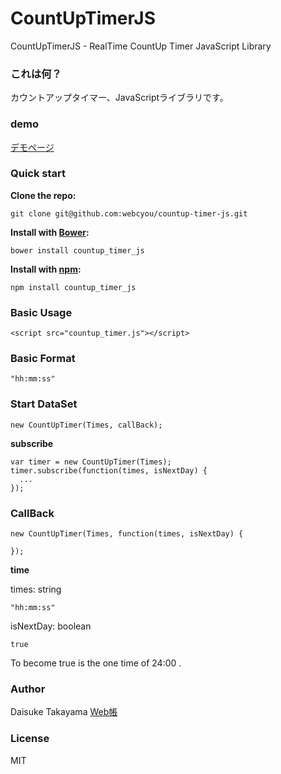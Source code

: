 # CountUpTimerJS
CountUpTimerJS - RealTime CountUp Timer JavaScript Library

### これは何？
カウントアップタイマー、JavaScriptライブラリです。

### demo
[デモページ](https://webcyou.github.io/countup_timer/)

###  Quick start

**Clone the repo:**
```
git clone git@github.com:webcyou/countup-timer-js.git
```

**Install with [Bower](http://bower.io):**
```
bower install countup_timer_js
```

**Install with [npm](https://www.npmjs.com):**

```
npm install countup_timer_js
```


### Basic Usage

```
<script src="countup_timer.js"></script>
```

### Basic Format
```
"hh:mm:ss"
```


### Start DataSet

```
new CountUpTimer(Times, callBack);
```

**subscribe**

```
var timer = new CountUpTimer(Times);
timer.subscribe(function(times, isNextDay) {
  ...
});

```


### CallBack


```
new CountUpTimer(Times, function(times, isNextDay) {

});
```

**time**

times: string
```
"hh:mm:ss"
```

isNextDay: boolean
```
true
```
To become true is the one time of 24:00 .

### Author
Daisuke Takayama
[Web帳](http://www.webcyou.com/)


### License
MIT
